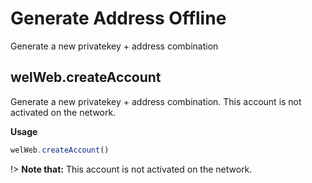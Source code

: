 # Generate Address Offline
Generate a new privatekey + address combination

## welWeb.createAccount
Generate a new privatekey + address combination. This account is not activated on the network.

**Usage**
```javascript
welWeb.createAccount()
```

!> **Note that:** This account is not activated on the network.
